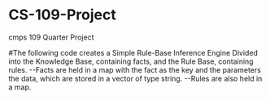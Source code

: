 # CS-109-Project
cmps 109 Quarter Project

#The following code creates a Simple Rule-Base Inference Engine
Divided into the Knowledge Base, containing facts, and the Rule Base, containing rules.
--Facts are held in a map with the fact as the key and the parameters the data, which 
are stored in a vector of type string.
--Rules are also held in a map. 
